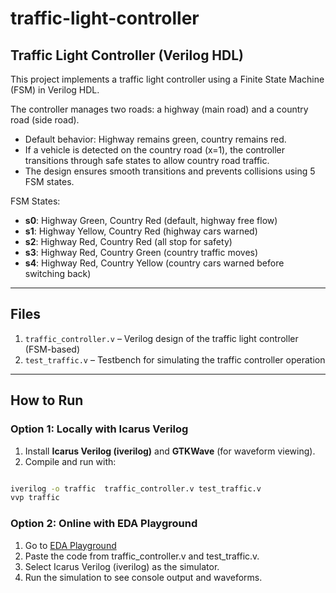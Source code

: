 # traffic-light-controller

##  Traffic Light Controller (Verilog HDL)

This project implements a traffic light controller using a Finite State Machine (FSM) in Verilog HDL.

The controller manages two roads: a highway (main road) and a country road (side road).
- Default behavior: Highway remains green, country remains red.
- If a vehicle is detected on the country road (x=1), the controller transitions through safe states to allow country road traffic.
- The design ensures smooth transitions and prevents collisions using 5 FSM states. 

FSM States:
- **s0**: Highway Green, Country Red (default, highway free flow)
- **s1**: Highway Yellow, Country Red (highway cars warned)  
- **s2**: Highway Red, Country Red (all stop for safety) 
- **s3**: Highway Red, Country Green (country traffic moves)
- **s4**: Highway Red, Country Yellow (country cars warned before switching back)

---

##  Files
1. `traffic_controller.v` – Verilog design of the traffic light controller (FSM-based)
2. `test_traffic.v` – Testbench for simulating the traffic controller operation

---

##  How to Run
### Option 1: Locally with Icarus Verilog
1. Install **Icarus Verilog (iverilog)** and **GTKWave** (for waveform viewing).  
2. Compile and run with:  
```sh

iverilog -o traffic  traffic_controller.v test_traffic.v
vvp traffic

```
### Option 2: Online with EDA Playground
1.  Go to [EDA Playground](https://www.edaplayground.com/)  
2. Paste the code from traffic_controller.v and test_traffic.v.
3. Select Icarus Verilog (iverilog) as the simulator.
4. Run the simulation to see console output and waveforms.
